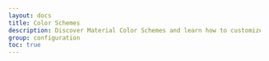```yaml
---
layout: docs
title: Color Schemes
description: Discover Material Color Schemes and learn how to customize them
group: configuration
toc: true
---
```

